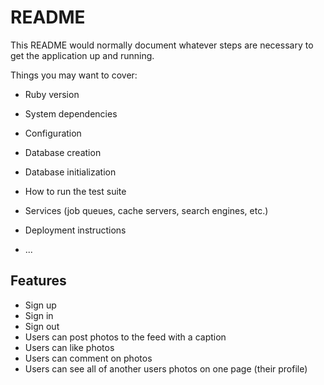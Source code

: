 # README

This README would normally document whatever steps are necessary to get the
application up and running.

Things you may want to cover:

* Ruby version

* System dependencies

* Configuration

* Database creation

* Database initialization

* How to run the test suite

* Services (job queues, cache servers, search engines, etc.)

* Deployment instructions

* ...

## Features 

* Sign up
* Sign in
* Sign out
* Users can post photos to the feed with a caption
* Users can like photos
* Users can comment on photos
* Users can see all of another users photos on one page (their profile)